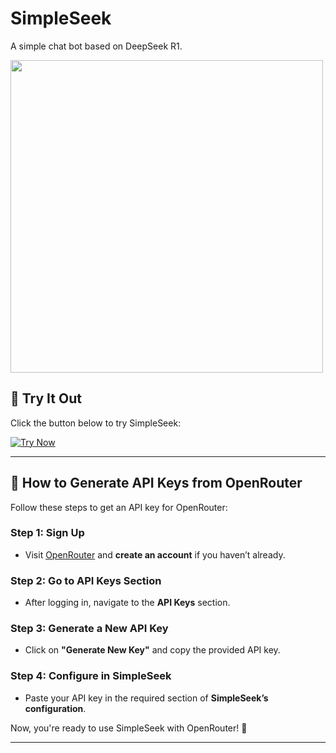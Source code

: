 # SimpleSeek
A simple chat bot based on DeepSeek R1.

<img src="https://github.com/user-attachments/assets/d65021b1-647c-4016-a925-4ba5215022b9" width="500">

## 🚀 Try It Out  
Click the button below to try SimpleSeek:  

[![Try Now](https://img.shields.io/badge/Try%20Now-Click%20Here-blue?style=for-the-badge)](https://simpleseek.vercel.app/)

---

## 🔑 How to Generate API Keys from OpenRouter
Follow these steps to get an API key for OpenRouter:

### **Step 1: Sign Up**
- Visit [OpenRouter](https://openrouter.ai/) and **create an account** if you haven’t already.

### **Step 2: Go to API Keys Section**
- After logging in, navigate to the **API Keys** section.

### **Step 3: Generate a New API Key**
- Click on **"Generate New Key"** and copy the provided API key.

### **Step 4: Configure in SimpleSeek**
- Paste your API key in the required section of **SimpleSeek’s configuration**.

Now, you're ready to use SimpleSeek with OpenRouter! 🚀  

---


